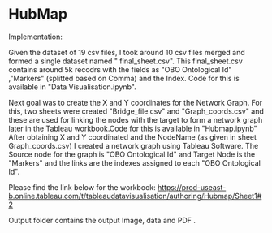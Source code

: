 # HubMap
Implementation: 

Given the dataset of 19 csv files, I took around 10 csv files merged and formed a single dataset named " final_sheet.csv". This final_sheet.csv contains around 5k recodrs with the fields as "OBO Ontological Id" ,"Markers" (splitted based on Comma) and the Index. Code for this is available in "Data Visualisation.ipynb".

Next goal was to create the X and Y coordinates for the Network Graph. For this, two sheets were created "Bridge_file.csv" and "Graph_coords.csv" and these are used for linking the nodes with the target to form a network graph later in the Tableau workbook.Code for this is available in "Hubmap.ipynb"
After obtaining X and Y coordinated and the NodeName (as given in sheet Graph_coords.csv) I created a network graph using Tableau Software. The Source node for the graph is "OBO Ontological Id" and Target Node is the "Markers"  and the links are the indexes assigned to each "OBO Ontological Id".

Please find the link below for the workbook:
https://prod-useast-b.online.tableau.com/t/tableaudatavisualisation/authoring/Hubmap/Sheet1#2

Output folder contains the output Image, data  and PDF .


